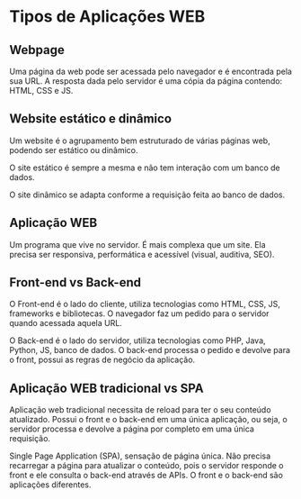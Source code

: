 # Tipos de Aplicações WEB

## Webpage

Uma página da web pode ser acessada pelo navegador e é encontrada pela sua URL.
A resposta dada pelo servidor é uma cópia da página contendo: HTML, CSS e JS. 

## Website estático e dinâmico

Um website é o agrupamento bem estruturado de várias páginas web, podendo ser estático ou dinâmico.

O site estático é sempre a mesma e não tem interação com um banco de dados.

O site dinâmico se adapta conforme a requisição feita ao banco de dados.

## Aplicação WEB

Um programa que vive no servidor. É mais complexa que um site. Ela precisa ser responsiva, performática e acessível (visual, auditiva, SEO).

## Front-end vs Back-end

O Front-end é o lado do cliente, utiliza tecnologias como HTML, CSS, JS, frameworks e bibliotecas. O navegador faz um pedido para o servidor quando acessada aquela URL.

O Back-end é o lado do servidor, utiliza tecnologias como PHP, Java, Python, JS, banco de dados. O back-end processa o pedido e devolve para o front, possui as regras de negócio da aplicação.

## Aplicação WEB tradicional vs SPA

Aplicação web tradicional necessita de reload para ter o seu conteúdo atualizado. Possui o front e o back-end em uma única aplicação, ou seja, o servidor processa e devolve a página por completo em uma única requisição. 

Single Page Application (SPA), sensação de página única. Não precisa recarregar a página para atualizar o conteúdo, pois o servidor responde o front e ele consulta o back-end através de APIs. O front e o back-end são aplicações diferentes.